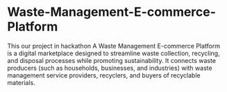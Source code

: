 # Waste-Management-E-commerce-Platform
This our project in hackathon 
 A Waste Management E-commerce Platform is a digital marketplace designed to streamline waste collection, recycling, and disposal processes while promoting sustainability. It connects waste producers (such as households, businesses, and industries) with waste management service providers, recyclers, and buyers of recyclable materials.
